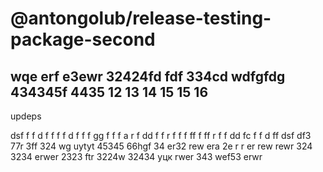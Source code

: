 # @antongolub/release-testing-package-second

wqe erf  e3ewr 32424fd fdf 334cd wdfgfdg 434345f 4435
12
13
14
15
15
16
-
updeps

dsf f f d f f f f d f f f gg f f f а r
f dd f f r f f f ff f ff r f f dd fc  f f d ff
dsf df3 77r 3ff 324 wg uytyt 45345 66hgf 34 er32 rew era 2e r r er rew
rewr 324 3234 erwer 2323 ftr 3224w 32434 уцк rwer 343 wef53 erwr
